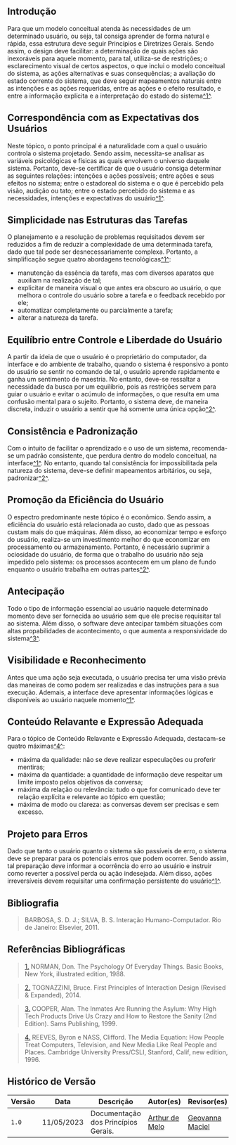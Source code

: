 ## Introdução

Para que um modelo conceitual atenda às necessidades de um determinado usuário, ou seja, tal consiga aprender de forma natural e rápida, essa estrutura deve seguir Princípios e Diretrizes Gerais. Sendo assim, o design deve facilitar: a determinação de quais ações são inexoráveis para aquele momento, para tal, utiliza-se de restrições; o esclarecimento visual de certos aspectos, o que inclui o modelo conceitual do sistema, as ações alternativas e suas consequências; a avaliação do estado corrente do sistema, que deve seguir mapeamentos naturais entre as intenções e as ações requeridas, entre as ações e o efeito resultado, e entre a informação explícita e a interpretação do estado do sistema<a id="anchor_1" href="#REF1">^1^</a>.

## Correspondência com as Expectativas dos Usuários

Neste tópico, o ponto principal é a naturalidade com a qual o usuário controla o sistema projetado. Sendo assim, necessita-se analisar as variáveis psicológicas e físicas as quais envolvem o universo daquele sistema. Portanto, deve-se certificar de que o usuário consiga determinar as seguintes relações: intenções e ações possíveis; entre ações e seus efeitos no sistema; entre o estadoreal do sistema e o que é percebido pela visão, audição ou tato; entre o estado percebido do sistema e as necessidades, intenções e expectativas do usuário<a id="anchor_1" href="#REF1">^1^</a>.

## Simplicidade nas Estruturas das Tarefas

O planejamento e a resolução de problemas requisitados devem ser reduzidos a fim de reduzir a complexidade de uma determinada tarefa, dado que tal pode ser desnecessariamente complexa. Portanto, a simplificação segue quatro abordagens tecnológicas<a id="anchor_1" href="#REF1">^1^</a>:

- manutenção da essência da tarefa, mas com diversos aparatos que auxiliam na realização de tal; 
- explicitar de maneira visual o que antes era obscuro ao usuário, o que melhora o controle do usuário sobre a tarefa e o feedback recebido por ele;
- automatizar completamente ou parcialmente a tarefa;
- alterar a natureza da tarefa.

## Equilíbrio entre Controle e Liberdade do Usuário

A partir da ideia de que o usuário é o proprietário do computador, da interface e do ambiente de trabalho, quando o sistema é responsivo a ponto do usuário se sentir no comando de tal, o usuário aprende rapidamente e ganha um sentimento de maestria. No entanto, deve-se ressaltar a necessidade da busca por um equilíbrio, pois as restrições servem para guiar o usuário e evitar o acúmulo de informações, o que resulta em uma confusão mental para o sujeito. Portanto, o sistema deve, de maneira discreta, induzir o usuário a sentir que há somente uma única opção<a id="anchor_2" href="#REF2">^2^</a>.

## Consistência e Padronização

Com o intuito de facilitar o aprendizado e o uso de um sistema, recomenda-se um padrão consistente, que perdura dentro do modelo conceitual, na interface<a id="anchor_1" href="#REF1">^1^</a>. No entanto, quando tal consistência for impossibilitada pela natureza do sistema, deve-se definir mapeamentos arbitários, ou seja, padronizar<a id="anchor_2" href="#REF2">^2^</a>.

## Promoção da Eficiência do Usuário

O espectro predominante neste tópico é o econômico. Sendo assim, a eficiência do usuário está relacionada ao custo, dado que as pessoas custam mais do que máquinas. Além disso, ao economizar tempo e esforço do usuário, realiza-se um investimento melhor do que economizar em processamento ou armazenamento. Portanto, é necessário suprimir a ociosidade do usuário, de forma que o trabalho do usuário não seja impedido pelo sistema: os processos acontecem em um plano de fundo enquanto o usuário trabalha em outras partes<a id="anchor_2" href="#REF2">^2^</a>.

## Antecipação

Todo o tipo de informação essencial ao usuário naquele determinado momento deve ser fornecida ao usuário sem que ele precise requisitar tal ao sistema. Além disso, o software deve antecipar também situações com altas propabilidades de acontecimento, o que aumenta a responsividade do sistema<a id="anchor_3" href="#REF3">^3^</a>.

## Visibilidade e Reconhecimento

Antes que uma ação seja executada, o usuário precisa ter uma visão prévia das maneiras de como podem ser realizadas e das instruções para a sua execução. Ademais, a interface deve apresentar informações lógicas e disponíveis ao usuário naquele momento<a id="anchor_1" href="#REF1">^1^</a>.

## Conteúdo Relavante e Expressão Adequada

Para o tópico de Conteúdo Relavante e Expressão Adequada, destacam-se quatro máximas<a id="anchor_4" href="#REF4">^4^</a>:

- máxima da qualidade: não se deve realizar especulações ou proferir mentiras;
- máxima da quantidade: a quantidade de informação deve respeitar um limite imposto pelos objetivos da conversa;
- máxima da relação ou relevância: tudo o que for comunicado deve ter relação explícita e relevante ao tópico em questão;
- máxima de modo ou clareza: as conversas devem ser precisas e sem excesso.

## Projeto para Erros

Dado que tanto o usuário quanto o sistema são passíveis de erro, o sistema deve se preparar para os potenciais erros que podem ocorrer. Sendo assim, tal preparação deve informar a ocorrência do erro ao usuário e instruir como reverter a possível perda ou ação indesejada. Além disso, ações irreversíveis devem requisitar uma confirmação persistente do usuário<a id="anchor_1" href="#REF1">^1^</a>.

## Bibliografia

> BARBOSA, S. D. J.; SILVA, B. S. Interação Humano-Computador. Rio de Janeiro: Elsevier, 2011.

## Referências Bibliográficas

> <a id="REF1" href="#anchor_1">1.</a> NORMAN, Don. The Psychology Of Everyday Things. Basic Books, New York, illustrated edition, 1988.

> <a id="REF2" href="#anchor_2">2.</a> TOGNAZZINI, Bruce. First Principles of Interaction Design (Revised & Expanded), 2014.

> <a id="REF3" href="#anchor_3">3.</a> COOPER, Alan. The Inmates Are Running the Asylum: Why High Tech Products Drive Us Crazy and How to Restore the Sanity (2nd Edition). Sams Publishing, 1999.

> <a id="REF4" href="#anchor_4">4.</a> REEVES, Byron e NASS, Clifford. The Media Equation: How People Treat Computers, Television, and New Media Like Real People and Places. Cambridge University Press/CSLI, Stanford, Calif, new edition, 1996.

## Histórico de Versão

| Versão |    Data    |                Descrição                 |                    Autor(es)                     |                 Revisor(es)                  |
| ------ | ---------- | ------------------------------------------- | ------------------------------------------------ | ------------------------------------------- |
| `1.0`  | 11/05/2023 | Documentação dos Princípios Gerais. | [Arthur de Melo](https://github.com/arthurmlv) | [Geovanna Maciel](https://github.com/manuziny) |
